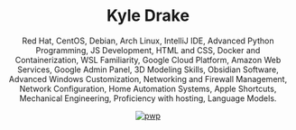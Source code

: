 <div align = center>
  
# Kyle Drake
  

Red Hat, CentOS, Debian, Arch Linux, IntelliJ IDE, Advanced Python Programming, JS Development, HTML and CSS, Docker and Containerization, WSL Familiarity, Google Cloud Platform, Amazon Web Services, Google Admin Panel, 3D Modeling Skills, Obsidian Software, Advanced Windows Customization, Networking and Firewall Management, Network Configuration, Home Automation Systems, Apple Shortcuts, Mechanical Engineering, Proficiency with hosting, Language Models.


[![pwp](https://img.shields.io/badge/Icedmoca's%20Gist's-243b40)](https://gist.github.com/icedmoca)
